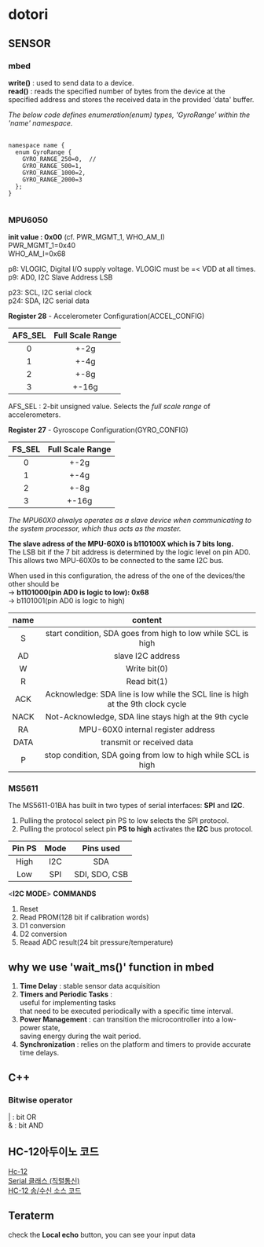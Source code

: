 # dotori
## SENSOR
### mbed

**write()** : used to send data to a device.  
**read()** : reads the specified number of bytes from the device at the specified address and stores the received data in the provided 'data' buffer.

*The below code defines enumeration(enum) types, 'GyroRange' within the 'name' namespace.*
<pre>
    <code>
namespace name {  
  enum GyroRange {  
    GYRO_RANGE_250=0,  //
    GYRO_RANGE_500=1,  
    GYRO_RANGE_1000=2,  
    GYRO_RANGE_2000=3  
  };  
}  
    </code>
</pre>
        
### MPU6050

**init value : 0x00** (cf. PWR_MGMT_1, WHO_AM_I)  
PWR_MGMT_1=0x40  
WHO_AM_I=0x68

p8: VLOGIC, Digital I/O supply voltage. VLOGIC must be =< VDD at all times.  
p9: AD0, I2C Slave Address LSB

p23: SCL, I2C serial clock  
p24: SDA, I2C serial data

**Register 28** - Accelerometer Configuration(ACCEL_CONFIG)  

 |AFS_SEL|Full Scale Range|     
 |:---:|:---:|
 |0|+-2g|
 |1|+-4g|
 |2|+-8g|
 |3|+-16g|
 
 AFS_SEL : 2-bit unsigned value. Selects the *full scale range* of accelerometers. 
 
**Register 27** - Gyroscope Configuration(GYRO_CONFIG) 

 |FS_SEL|Full Scale Range|     
 |:---:|:---:|
 |0|+-2g|
 |1|+-4g|
 |2|+-8g|
 |3|+-16g|

*The MPU60X0 alwalys operates as a slave device when communicating to the system processor, which thus acts as the master.*

**The slave adress of the MPU-60X0 is b110100X which is 7 bits long.**  
The LSB bit if the 7 bit address is determined by the logic level on pin AD0.  
This allows two MPU-60X0s to be connected to the same I2C bus.  

When used in this configuration, the adress of the one of the devices/the other should be  
 -> **b1101000(pin AD0 is logic to low): 0x68**  
 -> b1101001(pin AD0 is logic to high)  

|name|content|
|:---:|:---:|
|S|start condition, SDA goes from high to low while SCL is high|
|AD|slave I2C address|
|W|Write bit(0)|
|R|Read bit(1)|
|ACK|Acknowledge: SDA line is low while the SCL line is high at the 9th clock cycle|
|NACK|Not-Acknowledge, SDA line stays high at the 9th cycle|
|RA| MPU-60X0 internal register address|
|DATA|transmit or received data|
|P|stop condition, SDA going from low to high while SCL is high|

### MS5611
The MS5611-01BA has built in two types of serial interfaces: **SPI** and **I2C**.  
1. Pulling the protocol select pin PS to low selects the SPI protocol.
2. Pulling the protocol select pin **PS to high** activates the **I2C** bus protocol.

|Pin PS|Mode|Pins used|
|:---:|:---:|:---:|
|High|I2C|SDA|
|Low|SPI|SDI, SDO, CSB| 

<**I2C MODE**>
  **COMMANDS**
 1. Reset
 2. Read PROM(128 bit if calibration words)
 3. D1 conversion
 4. D2 conversion
 5. Reaad ADC result(24 bit pressure/temperature)

## **why we use 'wait_ms()' function in mbed**
1. **Time Delay** : stable sensor data acquisition
2. **Timers and Periodic Tasks** :  
   useful for implementing tasks  
   that need to be executed periodically with a specific time interval.  
3. **Power Management** :
   can transition the microcontroller into a low-power state,  
   saving energy during the wait period.
4. **Synchronization** :
    relies on the platform and timers to provide accurate time delays.

## C++
### Bitwise operator
| : bit OR  
& : bit AND

## HC-12아두이노 코드
[Hc-12](https://rasino.tistory.com/326)  
[Serial 클래스 (직렬통신)](https://blog.naver.com/alexpark0922/221619762692)  
[HC-12 송/수신 소스 코드](https://bbangpan.tistory.com/108)

## Teraterm
check the **Local echo** button, you can see your input data  

